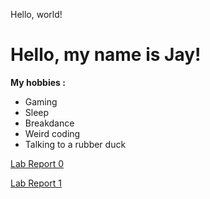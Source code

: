 Hello, world!

# Hello, my name is Jay!
**My hobbies :**
* Gaming
* Sleep
* Breakdance
* Weird coding
* Talking to a rubber duck

[Lab Report 0](lab-report-1-week-0.md)

[Lab Report 1](cse15l-week1-lab-report1.html)
